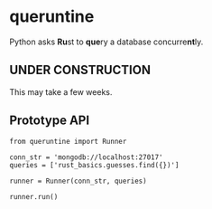 # queruntine

Python asks **Ru**st to **que**ry a database concurre**nt**ly.

## UNDER CONSTRUCTION

This may take a few weeks.

## Prototype API

```
from queruntine import Runner

conn_str = 'mongodb://localhost:27017'
queries = ['rust_basics.guesses.find({})']

runner = Runner(conn_str, queries)

runner.run()
```
